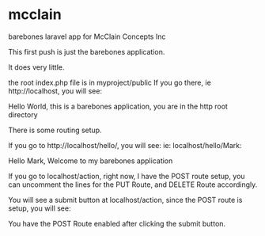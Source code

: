 # mcclain
barebones laravel app for McClain Concepts Inc

This first push is just the barebones application.

It does very little.

the root index.php file is in myproject/public
If you go there, ie http://localhost, you will see:

Hello World, this is a barebones application, you are in the http root directory

There is some routing setup.

If you go to http://localhost/hello/<name>, you will see: ie: localhost/hello/Mark:

Hello Mark, Welcome to my barebones application

If you go to localhost/action, right now, I have the POST route setup, you can uncomment the lines
for the PUT Route, and DELETE Route accordingly.

You will see a submit button at localhost/action, since the POST route is setup, you will see:

You have the POST Route enabled after clicking the submit button.
